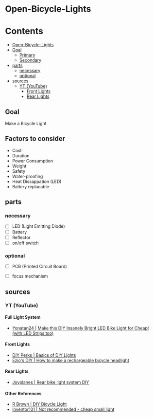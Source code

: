 # Open-Bicycle-Lights

# Contents

- [Open-Bicycle-Lights](##open-bicycle-lights)
- [Goal](##goal)
    - [Primary](##primary)
    - [Secondary](##secondary)
- [parts](##parts)
    - [necessary](##necessary)
    - [optional](##optional)
- [sources](##sources)
    - [YT (YouTube)](##yt-youtube)
        - [Front Lights](##front-lights)
        - [Rear Lights](##rear-lights)

## Goal 
Make a Bicycle Light

## Factors to consider
- Cost
- Duration
- Power Consumption
- Weight
- Safety
- Water-proofing
- Heat Dissappation (LED)
- Battery replacable

## parts
### necessary

- [ ] LED (Light Emitting Diode)
- [ ] Battery
- [ ] Reflector
- [ ] on/off switch

### optional

- [ ] PCB (Printed Circuit Board)
- [ ] focus mechanism



## sources
### YT (YouTube)
#### Full Light System

- [Yonatan24	| Make this DIY Insanely Bright LED Bike Light for Cheap! (with LED Strips too)](https://youtu.be/Kilp9PSJP4c)

#### Front Lights

- [DIY Perks	| Basics of DIY Lights](https://youtu.be/Y06VHj1GvLI)
- [Ezio's DIY	| How to make a rechargeable bicycle headlight](https://youtu.be/ZZmdYamyUkM)

#### Rear Lights

- [Joyplanes | Rear bike light system DIY](https://youtu.be/jYhN4a_qM9I)

#### Other References

- [R Brown		| DIY Bicycle Light](https://youtu.be/gDQlAEYnKeY)
- [Inventor101	| Not recommended - cheap small light](https://youtu.be/SosoUit-FtQ)

